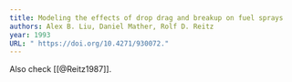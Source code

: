 ```yaml
---
title: Modeling the effects of drop drag and breakup on fuel sprays
authors: Alex B. Liu, Daniel Mather, Rolf D. Reitz
year: 1993
URL: " https://doi.org/10.4271/930072."
---
```

Also check [[@Reitz1987]].
